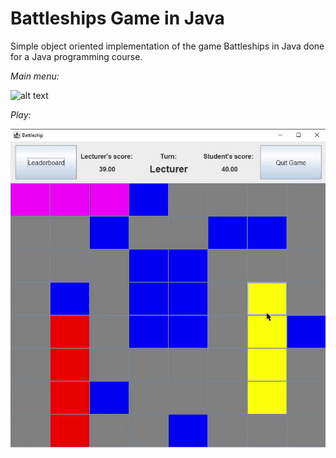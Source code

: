 # Battleships Game in Java
Simple object oriented implementation of the game Battleships in Java done for a Java programming course. 

*Main menu:*

![alt text](https://github.com/V1cVan/battleships_game_java/blob/main/gifs/menu.gif)

*Play:*

![alt text](https://github.com/V1cVan/battleships_game_java/blob/main/gifs/play.gif)
